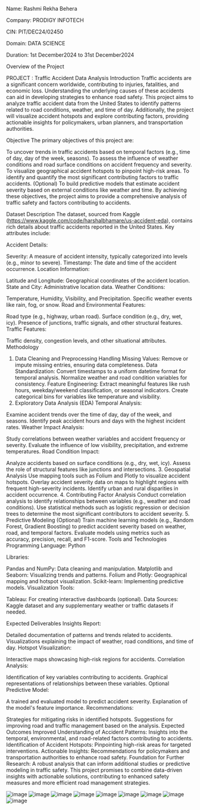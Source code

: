 Name: Rashmi Rekha Behera

Company: PRODIGY INFOTECH

CIN: PIT/DEC24/02450

Domain: DATA SCIENCE

Duration: 1st December2024 to 31st December2024

Overview of the Project

PROJECT : Traffic Accident Data Analysis
Introduction
Traffic accidents are a significant concern worldwide, contributing to injuries, fatalities, and economic loss. Understanding the underlying causes of these accidents can aid in developing strategies to enhance road safety. This project aims to analyze traffic accident data from the United States to identify patterns related to road conditions, weather, and time of day. Additionally, the project will visualize accident hotspots and explore contributing factors, providing actionable insights for policymakers, urban planners, and transportation authorities.

Objective
The primary objectives of this project are:

To uncover trends in traffic accidents based on temporal factors (e.g., time of day, day of the week, seasons).
To assess the influence of weather conditions and road surface conditions on accident frequency and severity.
To visualize geographical accident hotspots to pinpoint high-risk areas.
To identify and quantify the most significant contributing factors to traffic accidents.
(Optional) To build predictive models that estimate accident severity based on external conditions like weather and time.
By achieving these objectives, the project aims to provide a comprehensive analysis of traffic safety and factors contributing to accidents.

Dataset Description
The dataset, sourced from Kaggle (https://www.kaggle.com/code/harshalbhamare/us-accident-eda), contains rich details about traffic accidents reported in the United States. Key attributes include:

Accident Details:

Severity: A measure of accident intensity, typically categorized into levels (e.g., minor to severe).
Timestamp: The date and time of the accident occurrence.
Location Information:

Latitude and Longitude: Geographical coordinates of the accident location.
State and City: Administrative location data.
Weather Conditions:

Temperature, Humidity, Visibility, and Precipitation.
Specific weather events like rain, fog, or snow.
Road and Environmental Features:

Road type (e.g., highway, urban road).
Surface condition (e.g., dry, wet, icy).
Presence of junctions, traffic signals, and other structural features.
Traffic Features:

Traffic density, congestion levels, and other situational attributes.
Methodology
1. Data Cleaning and Preprocessing
Handling Missing Values: Remove or impute missing entries, ensuring data completeness.
Data Standardization:
Convert timestamps to a uniform datetime format for temporal analysis.
Normalize weather and road condition variables for consistency.
Feature Engineering:
Extract meaningful features like rush hours, weekday/weekend classification, or seasonal indicators.
Create categorical bins for variables like temperature and visibility.
2. Exploratory Data Analysis (EDA)
Temporal Analysis:

Examine accident trends over the time of day, day of the week, and seasons.
Identify peak accident hours and days with the highest incident rates.
Weather Impact Analysis:

Study correlations between weather variables and accident frequency or severity.
Evaluate the influence of low visibility, precipitation, and extreme temperatures.
Road Condition Impact:

Analyze accidents based on surface conditions (e.g., dry, wet, icy).
Assess the role of structural features like junctions and intersections.
3. Geospatial Analysis
Use mapping tools such as Folium and Plotly to visualize accident hotspots.
Overlay accident severity data on maps to highlight regions with frequent high-severity incidents.
Identify urban and rural disparities in accident occurrence.
4. Contributing Factor Analysis
Conduct correlation analysis to identify relationships between variables (e.g., weather and road conditions).
Use statistical methods such as logistic regression or decision trees to determine the most significant contributors to accident severity.
5. Predictive Modeling (Optional)
Train machine learning models (e.g., Random Forest, Gradient Boosting) to predict accident severity based on weather, road, and temporal factors.
Evaluate models using metrics such as accuracy, precision, recall, and F1-score.
Tools and Technologies
Programming Language: Python

Libraries:

Pandas and NumPy: Data cleaning and manipulation.
Matplotlib and Seaborn: Visualizing trends and patterns.
Folium and Plotly: Geographical mapping and hotspot visualization.
Scikit-learn: Implementing predictive models.
Visualization Tools:

Tableau: For creating interactive dashboards (optional).
Data Sources: Kaggle dataset and any supplementary weather or traffic datasets if needed.

Expected Deliverables
Insights Report:

Detailed documentation of patterns and trends related to accidents.
Visualizations explaining the impact of weather, road conditions, and time of day.
Hotspot Visualization:

Interactive maps showcasing high-risk regions for accidents.
Correlation Analysis:

Identification of key variables contributing to accidents.
Graphical representations of relationships between these variables.
Optional Predictive Model:

A trained and evaluated model to predict accident severity.
Explanation of the model's feature importance.
Recommendations:

Strategies for mitigating risks in identified hotspots.
Suggestions for improving road and traffic management based on the analysis.
Expected Outcomes
Improved Understanding of Accident Patterns: Insights into the temporal, environmental, and road-related factors contributing to accidents.
Identification of Accident Hotspots: Pinpointing high-risk areas for targeted interventions.
Actionable Insights: Recommendations for policymakers and transportation authorities to enhance road safety.
Foundation for Further Research: A robust analysis that can inform additional studies or predictive modeling in traffic safety.
This project promises to combine data-driven insights with actionable solutions, contributing to enhanced safety measures and more efficient road management strategies.


![image](https://github.com/user-attachments/assets/f0dff9af-22da-4a39-9cda-405eb5d2c7ed)
![image](https://github.com/user-attachments/assets/973ed3c4-43dd-4190-8b08-cce703e9add0)
![image](https://github.com/user-attachments/assets/0345cf76-a115-4eff-abed-90aad53c5156)
![image](https://github.com/user-attachments/assets/dc64ce8b-a645-4ff2-a94f-ad61bdf3d3d8)
![image](https://github.com/user-attachments/assets/1740f8b1-760a-4939-a315-69ab5ae7ca20)
![image](https://github.com/user-attachments/assets/6e36df8a-928e-464a-b503-88f4f945743e)
![image](https://github.com/user-attachments/assets/b4eefddb-9443-4df4-91da-ee537f1172d4)
![image](https://github.com/user-attachments/assets/01e3cc9d-e13c-4e16-b7fa-4591411104cb)
![image](https://github.com/user-attachments/assets/f9a2eaeb-c00b-4bf5-a9ee-35336e44c2ab)








